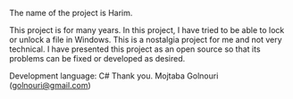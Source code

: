 The name of the project is Harim.

This project is for many years.
In this project, I have tried to be able to lock or unlock a file in Windows.
This is a nostalgia project for me and not very technical.
I have presented this project as an open source so that its problems can be fixed or developed as desired.

Development language: C#
Thank you.
Mojtaba Golnouri (golnouri@gmail.com)
